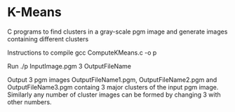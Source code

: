 # K-Means
C programs to find clusters in a gray-scale pgm image and generate images containing different clusters

Instructions to compile
gcc ComputeKMeans.c -o p

Run
./p InputImage.pgm 3 OutputFileName

Output
3 pgm images OutputFileName1.pgm, OutputFileName2.pgm and OutputFileName3.pgm containg 3 major clusters of the input pgm image.
Similarly any number of cluster images can be formed by changing 3 with other numbers.
